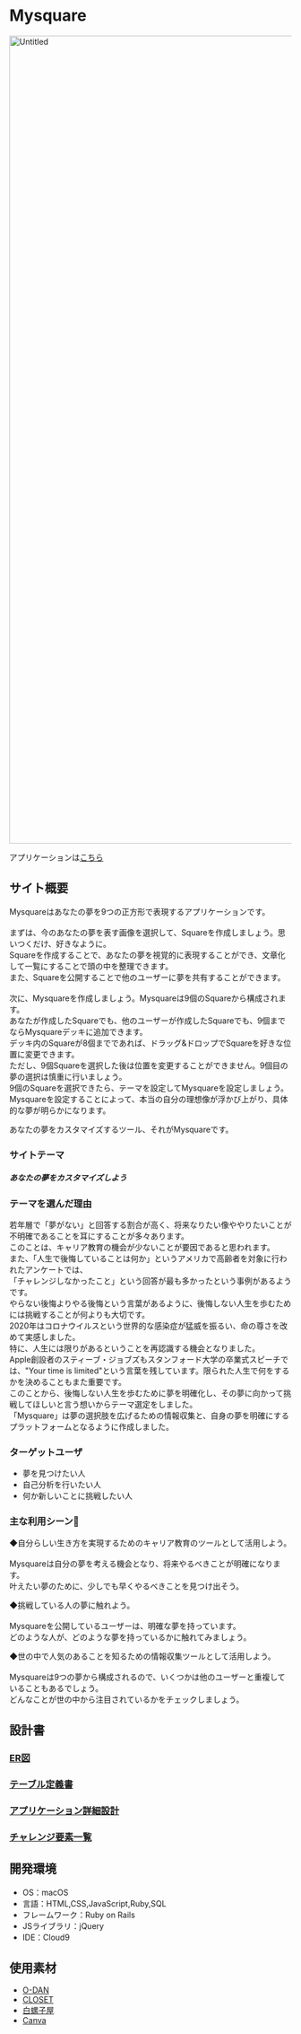 # Mysquare

<img width="1440" alt="Untitled" src="https://user-images.githubusercontent.com/88263939/143863273-7248001a-d7a6-4ff8-b9fd-a626f703043a.png">

アプリケーションは[こちら](https://mysquare.work)

## サイト概要
Mysquareはあなたの夢を9つの正方形で表現するアプリケーションです。<br><br>
まずは、今のあなたの夢を表す画像を選択して、Squareを作成しましょう。思いつくだけ、好きなように。<br>
Squareを作成することで、あなたの夢を視覚的に表現することができ、文章化して一覧にすることで頭の中を整理できます。<br>
また、Squareを公開することで他のユーザーに夢を共有することができます。<br><br>
次に、Mysquareを作成しましょう。Mysquareは9個のSquareから構成されます。<br>
あなたが作成したSquareでも、他のユーザーが作成したSquareでも、9個までならMysquareデッキに追加できます。<br>
デッキ内のSquareが8個までであれば、ドラッグ&ドロップでSquareを好きな位置に変更できます。<br>
ただし、9個Squareを選択した後は位置を変更することができません。9個目の夢の選択は慎重に行いましょう。<br>
9個のSquareを選択できたら、テーマを設定してMysquareを設定しましょう。<br>
Mysquareを設定することによって、本当の自分の理想像が浮かび上がり、具体的な夢が明らかになります。


あなたの夢をカスタマイズするツール、それがMysquareです。



### サイトテーマ
##### あなたの夢をカスタマイズしよう

### テーマを選んだ理由
若年層で「夢がない」と回答する割合が高く、将来なりたい像ややりたいことが不明確であることを耳にすることが多々あります。<br>
このことは、キャリア教育の機会が少ないことが要因であると思われます。<br>
また、「人生で後悔していることは何か」というアメリカで高齢者を対象に行われたアンケートでは、<br>
「チャレンジしなかったこと」という回答が最も多かったという事例があるようです。<br>
やらない後悔よりやる後悔という言葉があるように、後悔しない人生を歩むためには挑戦することが何よりも大切です。<br>
2020年はコロナウイルスという世界的な感染症が猛威を振るい、命の尊さを改めて実感しました。<br>
特に、人生には限りがあるということを再認識する機会となりました。<br>
Apple創設者のスティーブ・ジョブズもスタンフォード大学の卒業式スピーチでは、"Your time is limited"という言葉を残しています。限られた人生で何をするかを決めることもまた重要です。<br>
このことから、後悔しない人生を歩むために夢を明確化し、その夢に向かって挑戦してほしいと言う想いからテーマ選定をしました。<br>
「Mysquare」は夢の選択肢を広げるための情報収集と、自身の夢を明確にするプラットフォームとなるように作成しました。

### ターゲットユーザ
- 夢を見つけたい人
- 自己分析を行いたい人
- 何か新しいことに挑戦したい人

### 主な利用シーン:eyes:
◆自分らしい生き方を実現するためのキャリア教育のツールとして活用しよう。<br><br>
Mysquareは自分の夢を考える機会となり、将来やるべきことが明確になります。<br>
叶えたい夢のために、少しでも早くやるべきことを見つけ出そう。

◆挑戦している人の夢に触れよう。<br><br>
Mysquareを公開しているユーザーは、明確な夢を持っています。<br>
どのような人が、どのような夢を持っているかに触れてみましょう。

◆世の中で人気のあることを知るための情報収集ツールとして活用しよう。<br><br>
Mysquareは9つの夢から構成されるので、いくつかは他のユーザーと重複していることもあるでしょう。<br>
どんなことが世の中から注目されているかをチェックしましょう。


## 設計書
### [ER図](https://app.diagrams.net/#G1rTHHZaN7wPvN_uSVu7oSmYGgBGmGhAHl)

### [テーブル定義書](https://docs.google.com/spreadsheets/d/1_KW9QZaDPD6rbjfGVwB44JcAdsYgJ8il-yI2luZ0sXs/edit#gid=672113846)

### [アプリケーション詳細設計](https://docs.google.com/spreadsheets/d/17SczTU7o-bsSEpG1fepVhi074co9yALC0S2DW6COvJE/edit#gid=2133469642)

### [チャレンジ要素一覧](https://docs.google.com/spreadsheets/d/1Ih0efZr6DwqwUyaLiwTGWKC7A5arf41djxucG45CKX8/edit#gid=0)

## 開発環境
- OS：macOS
- 言語：HTML,CSS,JavaScript,Ruby,SQL
- フレームワーク：Ruby on Rails
- JSライブラリ：jQuery
- IDE：Cloud9

## 使用素材
- [O-DAN](https://o-dan.net/ja/)
- [CLOSET](https://sites.google.com/site/closetvx/Home)
- [白螺子屋](http://hi79.web.fc2.com/material/frame-material.html)
- [Canva](https://www.canva.com)
